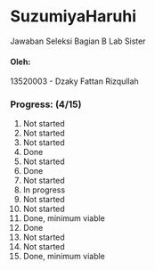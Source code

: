 # SuzumiyaHaruhi
Jawaban Seleksi Bagian B Lab Sister

#### Oleh:
13520003 - Dzaky Fattan Rizqullah


### Progress: **(4/15)**
1. Not started
2. Not started
3. Not started
4. Done
5. Not started
6. Done
7. Not started
8. In progress
9. Not started
10. Not started
11. Done, minimum viable
12. Done
13. Not started
14. Not started
15. Done, minimum viable
